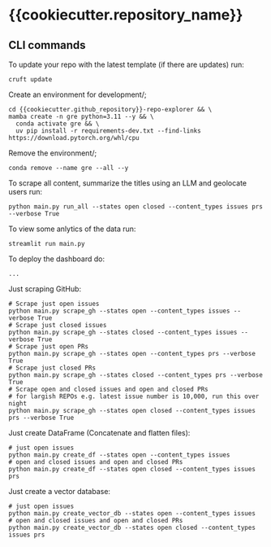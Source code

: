 # {{cookiecutter.repository_name}}

## CLI commands

To update your repo with the latest template (if there are updates) run:
```
cruft update
```

Create an environment for development/;
```
cd {{cookiecutter.github_repository}}-repo-explorer && \
mamba create -n gre python=3.11 --y && \
  conda activate gre && \
  uv pip install -r requirements-dev.txt --find-links https://download.pytorch.org/whl/cpu
```

Remove the environment/;
```
conda remove --name gre --all --y
```

To scrape all content, summarize the titles using an LLM and geolocate users run:
```
python main.py run_all --states open closed --content_types issues prs --verbose True
```

To view some anlytics of the data run:
```
streamlit run main.py
```

To deploy the dashboard do:
```
...
```

Just scraping GitHub:
```
# Scrape just open issues
python main.py scrape_gh --states open --content_types issues --verbose True
# Scrape just closed issues
python main.py scrape_gh --states closed --content_types issues --verbose True
# Scrape just open PRs
python main.py scrape_gh --states open --content_types prs --verbose True
# Scrape just closed PRs
python main.py scrape_gh --states closed --content_types prs --verbose True
# Scrape open and closed issues and open and closed PRs
# for largish REPOs e.g. latest issue number is 10,000, run this over night
python main.py scrape_gh --states open closed --content_types issues prs --verbose True
```

Just create DataFrame (Concatenate and flatten files):
```
# just open issues
python main.py create_df --states open --content_types issues
# open and closed issues and open and closed PRs
python main.py create_df --states open closed --content_types issues prs
```

Just create a vector database:
```
# just open issues
python main.py create_vector_db --states open --content_types issues
# open and closed issues and open and closed PRs
python main.py create_vector_db --states open closed --content_types issues prs
```


